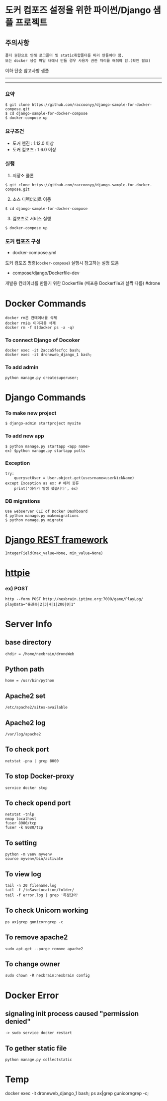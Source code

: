 # 도커 컴포즈 설정을 위한 파이썬/Django 샘플 프로젝트

## 주의사항
    폴더 권한으로 인해 로그폴더 및 static취합폴더를 미리 만들어야 함.
    또는 docker 생성 파일 내에서 만들 경우 사용자 권한 처리를 해줘야 함.(확인 필요)


이하 단순 참고사항 샘플
* * *
* * *


### 요약

```
$ git clone https://github.com/raccoonyy/django-sample-for-docker-compose.git
$ cd django-sample-for-docker-compose
$ docker-compose up
```

### 요구조건

- 도커 엔진 : 1.12.0 이상
- 도커 컴포즈 : 1.6.0 이상

### 실행

1. 저장소 클론

```
$ git clone https://github.com/raccoonyy/django-sample-for-docker-compose.git
```

2. 소스 디렉터리로 이동

```
$ cd django-sample-for-docker-compose
```

3. 컴포즈로 서비스 실행

```
$ docker-compose up
```

### 도커 컴포즈 구성

- docker-compose.yml

도커 컴포즈 명령(`docker-compose`) 실행시 참고하는 설정 모음

- compose/django/Dockerfile-dev

개발용 컨테이너를 만들기 위한 Dockerfile (배포용 Dockerfile과 살짝 다름)
#drone


# Docker Commands

```
docker rm은 컨테이너를 삭제
docker rmi는 이미지를 삭제
docker rm -f $(docker ps -a -q)
```
### To connect Django of Docoker
    docker exec -it 2acca5fecfcc bash;
    docker exec -it droneweb_django_1 bash;


### To add admin
    python manage.py createsuperuser;


# Django Commands
### To make new project
    $ django-admin startproject mysite

### To add new app
    $ python manage.py startapp <app name>
    ex) $python manage.py startapp polls

### Exception
    try:
        querysetUser = User.object.get(usesrname=userNickName)
    except Exception as ex: # 에러 종류
        print('에러가 발생 했습니다', ex)

### DB migrations
    Use webserver CLI of Docker Dashboard
    $ python manage.py makemigrations
    $ python namage.py migrate


# [Django REST framework](https://www.django-rest-framework.org/api-guide/fields/)
    IntegerField(max_value=None, min_value=None)


# [httpie](https://github.com/jakubroztocil/httpie#regular-forms)

### ex) POST
    http --form POST http://nexbrain.iptime.org:7000/game/PlayLog/ playData="홍길동|2|3|4|1|200|0|1"


# Server Info
## base directory
    chdir = /home/nexbrain/droneWeb       
## Python path
    home = /usr/bin/python
## Apache2 set
    /etc/apache2/sites-available
## Apache2 log
    /var/log/apache2
## To check port
    netstat -pna | grep 8000
## To stop Docker-proxy
    service docker stop
## To check opend port
    netstat -tnlp
    nmap localhost
    fuser 8080/tcp
    fuser -k 8080/tcp
## To setting
    python -m venv myvenv
    source myvenv/bin/activate
## To view log
    tail -n 20 filename.log
    tail -f /toSaveLocation/folder/
    tail -f error.log | grep '특정단어'
## To check Unicorn working
    ps ax|grep gunicorngrep -c 


## To remove apache2
    sudo apt-get --purge remove apache2

## To change owner
    sudo chown -R nexbrain:nexbrain config

# Docker Error
## signaling init process caused "permission denied"
    -> sudo service docker restart



## To gether static file
    python manage.py collectstatic


# Temp
docker exec -it droneweb_django_1 bash;
ps ax|grep gunicorngrep -c;